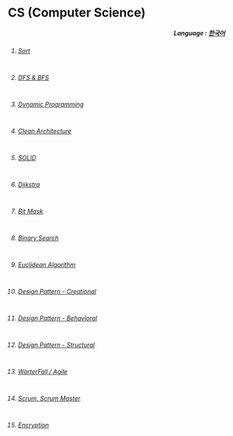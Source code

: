 # CS (Computer Science)

<div align="right">
  <h5>
    Language : 
    <a href="README.md">한국어</a> 
  </h5>
</div>

<h6>  
  
1. <a href="jp/1 - 정렬.md">Sort</a> 
 
<br> 

2. <a href="jp/2 - DFS & BFS.md">DFS & BFS</a> <br>

<br>

3. <a href="jp/3 - 동적 계획법.md">Dynamic Programming </a>

<br>

4. <a href="jp/4 - clean architecture.md">Clean Architecture</a>

<br>

5. <a href="jp/5 - SOLID 원칙.md">SOLID</a> 

<br>

6. <a href="jp/6 - 다익스트라.md">Dijkstra</a> 

<br>

7. <a href="jp/7 - 비트마스크.md">Bit Mask</a> 

<br>

8. <a href="jp/8 - 이분 탐색.md">Binary Search</a> 
 
<br>

9. <a href="jp/9 - 유클리드 호제법.md">Euclidean Algorithm</a> 

<br>
  
10. <a href="jp/10 - 디자인 패턴(생성).md">Design Pattern - Creational</a>

<br>

11. <a href="jp/11 - 디자인 패턴(행위).md">Design Pattern - Behavioral</a>
  
<br>
  
12. <a href="jp/12 - 디자인 패턴(구조).md">Design Pattern - Structural</a>

<br>

13. <a href="jp/13 - 폭포수(WarterFall)and애자일(Agile).md">WarterFall / Agile</a> 

<br>

14. <a href="jp/14 - ScrumAndScrumMaster.md">Scrum, Scrum Master</a>

<br>

15. <a href="jp/15 - 암호화.md">Encryption</a>

</h6> 
